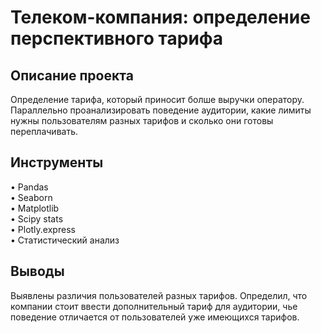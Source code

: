 # Телеком-компания: определение перспективного тарифа  

## Описание проекта  
Определение тарифа, который приносит болше выручки оператору. Параллельно проанализировать поведение аудитории, какие лимиты нужны пользователям разных тарифов и сколько они готовы переплачивать.  

## Инструменты  
• Pandas  
• Seaborn  
• Matplotlib  
• Scipy stats  
• Plotly.express  
• Статистический анализ

## Выводы  
Выявлены различия пользователей разных тарифов. Определил, что компании стоит ввести дополнительный тариф для аудитории, чье поведение отличается от пользователей уже имеющихся тарифов.
